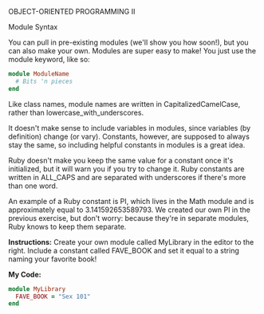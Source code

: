OBJECT-ORIENTED PROGRAMMING II

Module Syntax

You can pull in pre-existing modules (we'll show you how soon!), but you can also make your own. Modules are super easy to make! You just use the module keyword, like so:
```ruby
module ModuleName
  # Bits 'n pieces
end
```
Like class names, module names are written in CapitalizedCamelCase, rather than lowercase_with_underscores.

It doesn't make sense to include variables in modules, since variables (by definition) change (or vary). Constants, however, are supposed to always stay the same, so including helpful constants in modules is a great idea.

Ruby doesn't make you keep the same value for a constant once it's initialized, but it will warn you if you try to change it. Ruby constants are written in ALL_CAPS and are separated with underscores if there's more than one word.

An example of a Ruby constant is PI, which lives in the Math module and is approximately equal to 3.141592653589793. We created our own PI in the previous exercise, but don't worry: because they're in separate modules, Ruby knows to keep them separate.

**Instructions:**
Create your own module called MyLibrary in the editor to the right. Include a constant called FAVE_BOOK and set it equal to a string naming your favorite book!

**My Code:**
```ruby
module MyLibrary
  FAVE_BOOK = "Sex 101"
end
```
